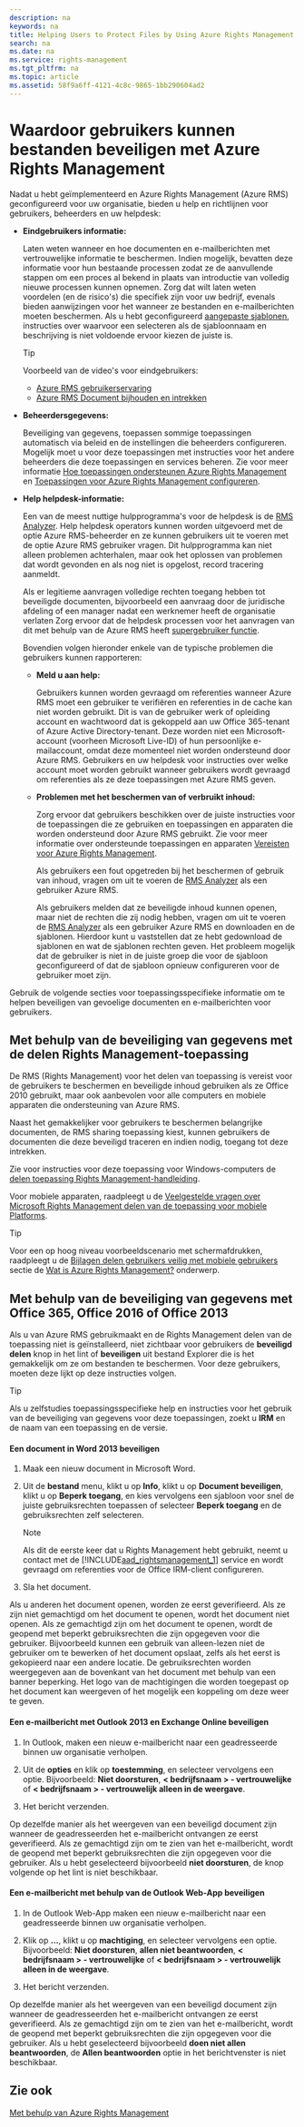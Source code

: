 ```yaml
---
description: na
keywords: na
title: Helping Users to Protect Files by Using Azure Rights Management
search: na
ms.date: na
ms.service: rights-management
ms.tgt_pltfrm: na
ms.topic: article
ms.assetid: 58f9a6ff-4121-4c8c-9865-1bb290604ad2
---
```

# Waardoor gebruikers kunnen bestanden beveiligen met Azure Rights Management
Nadat u hebt geïmplementeerd en Azure Rights Management (Azure RMS) geconfigureerd voor uw organisatie, bieden u help en richtlijnen voor gebruikers, beheerders en uw helpdesk:

-   **Eindgebruikers informatie:**

    Laten weten wanneer en hoe documenten en e-mailberichten met vertrouwelijke informatie te beschermen. Indien mogelijk, bevatten deze informatie voor hun bestaande processen zodat ze de aanvullende stappen om een proces al bekend in plaats van introductie van volledig nieuwe processen kunnen opnemen. Zorg dat wilt laten weten voordelen (en de risico's) die specifiek zijn voor uw bedrijf, evenals bieden aanwijzingen voor het wanneer ze bestanden en e-mailberichten moeten beschermen. Als u hebt geconfigureerd [aangepaste sjablonen](http://technet.microsoft.com/library/dn642472.aspx), instructies over waarvoor een selecteren als de sjabloonnaam en beschrijving is niet voldoende ervoor kiezen de juiste is.

    > [!TIP]
    > Voorbeeld van de video's voor eindgebruikers:
    > 
    > -   [Azure RMS gebruikerservaring](http://channel9.msdn.com/Series/Information-Protection/Azure-RMS-user-experience)
    > -   [Azure RMS Document bijhouden en intrekken](http://channel9.msdn.com/Series/Information-Protection/Azure-RMS-Document-Tracking-and-Revocation)

-   **Beheerdersgegevens:**

    Beveiliging van gegevens, toepassen sommige toepassingen automatisch via beleid en de instellingen die beheerders configureren. Mogelijk moet u voor deze toepassingen met instructies voor het andere beheerders die deze toepassingen en services beheren. Zie voor meer informatie [Hoe toepassingen ondersteunen Azure Rights Management](../Topic/How_Applications_Support_Azure_Rights_Management.md) en [Toepassingen voor Azure Rights Management configureren](../Topic/Configuring_Applications_for_Azure_Rights_Management.md).

-   **Help helpdesk-informatie:**

    Een van de meest nuttige hulpprogramma's voor de helpdesk is de [RMS Analyzer](https://www.microsoft.com/en-us/download/details.aspx?id=46437).   Help helpdesk operators kunnen worden uitgevoerd met de optie Azure RMS-beheerder en ze kunnen gebruikers uit te voeren met de optie Azure RMS gebruiker vragen. Dit hulpprogramma kan niet alleen problemen achterhalen, maar ook het oplossen van problemen dat wordt gevonden en als nog niet is opgelost, record tracering aanmeldt.

    Als er legitieme aanvragen volledige rechten toegang hebben tot beveiligde documenten, bijvoorbeeld een aanvraag door de juridische afdeling of een manager nadat een werknemer heeft de organisatie verlaten Zorg ervoor dat de helpdesk processen voor het aanvragen van dit met behulp van de Azure RMS heeft [supergebruiker functie](https://technet.microsoft.com/en-us/library/mt147272.aspx).

    Bovendien volgen hieronder enkele van de typische problemen die gebruikers kunnen rapporteren:

    -   **Meld u aan help:**

        Gebruikers kunnen worden gevraagd om referenties wanneer Azure RMS moet een gebruiker te verifiëren en referenties in de cache kan niet worden gebruikt. Dit is van de gebruiker werk of opleiding account en wachtwoord dat is gekoppeld aan uw Office 365-tenant of Azure Active Directory-tenant. Deze worden niet een Microsoft-account (voorheen Microsoft Live-ID) of hun persoonlijke e-mailaccount, omdat deze momenteel niet worden ondersteund door Azure RMS. Gebruikers en uw helpdesk voor instructies over welke account moet worden gebruikt wanneer gebruikers wordt gevraagd om referenties als ze deze toepassingen met Azure RMS geven.

    -   **Problemen met het beschermen van of verbruikt inhoud:**

        Zorg ervoor dat gebruikers beschikken over de juiste instructies voor de toepassingen die ze gebruiken en toepassingen en apparaten die worden ondersteund door Azure RMS gebruikt. Zie voor meer informatie over ondersteunde toepassingen en apparaten [Vereisten voor Azure Rights Management](../Topic/Requirements_for_Azure_Rights_Management.md).

        Als gebruikers een fout opgetreden bij het beschermen of gebruik van inhoud, vragen om uit te voeren de [RMS Analyzer](https://www.microsoft.com/en-us/download/details.aspx?id=46437) als een gebruiker Azure RMS.

        Als gebruikers melden dat ze beveiligde inhoud kunnen openen, maar niet de rechten die zij nodig hebben, vragen om uit te voeren de [RMS Analyzer](https://www.microsoft.com/en-us/download/details.aspx?id=46437) als een gebruiker Azure RMS en downloaden en de sjablonen. Hierdoor kunt u vaststellen dat ze hebt gedownload de sjablonen en wat de sjablonen rechten geven. Het probleem mogelijk dat de gebruiker is niet in de juiste groep die voor de sjabloon geconfigureerd of dat de sjabloon opnieuw configureren voor de gebruiker moet zijn.

Gebruik de volgende secties voor toepassingsspecifieke informatie om te helpen beveiligen van gevoelige documenten en e-mailberichten voor gebruikers.

## Met behulp van de beveiliging van gegevens met de delen Rights Management-toepassing
De RMS (Rights Management) voor het delen van toepassing is vereist voor de gebruikers te beschermen en beveiligde inhoud gebruiken als ze Office 2010 gebruikt, maar ook aanbevolen voor alle computers en mobiele apparaten die ondersteuning van Azure RMS.

Naast het gemakkelijker voor gebruikers te beschermen belangrijke documenten, de RMS sharing toepassing kiest, kunnen gebruikers de documenten die deze beveiligd traceren en indien nodig, toegang tot deze intrekken.

Zie voor instructies voor deze toepassing voor Windows-computers de [delen toepassing Rights Management-handleiding](http://technet.microsoft.com/library/dn339006.aspx).

Voor mobiele apparaten, raadpleegt u de [Veelgestelde vragen over Microsoft Rights Management delen van de toepassing voor mobiele Platforms](http://technet.microsoft.com/dn451248).

> [!TIP]
> Voor een op hoog niveau voorbeeldscenario met schermafdrukken, raadpleegt u de [Bijlagen delen gebruikers veilig met mobiele gebruikers](../Topic/What_is_Azure_Rights_Management_.md#BKMK_Example_SharingApp) sectie de [Wat is Azure Rights Management?](../Topic/What_is_Azure_Rights_Management_.md) onderwerp.

## Met behulp van de beveiliging van gegevens met Office 365, Office 2016 of Office 2013
Als u van Azure RMS gebruikmaakt en de Rights Management delen van de toepassing niet is geïnstalleerd, niet zichtbaar voor gebruikers de **beveiligd delen** knop in het lint of **beveiligen** uit bestand Explorer die is het gemakkelijk om ze om bestanden te beschermen. Voor deze gebruikers, moeten deze lijkt op deze instructies volgen.

> [!TIP]
> Als u zelfstudies toepassingsspecifieke help en instructies voor het gebruik van de beveiliging van gegevens voor deze toepassingen, zoekt u **IRM** en de naam van een toepassing en de versie.

#### Een document in Word 2013 beveiligen

1.  Maak een nieuw document in Microsoft Word.

2.  Uit de **bestand** menu, klikt u op **Info**, klikt u op **Document beveiligen**, klikt u op **Beperk toegang**, en kies vervolgens een sjabloon voor snel de juiste gebruiksrechten toepassen of selecteer **Beperk toegang** en de gebruiksrechten zelf selecteren.

    > [!NOTE]
    > Als dit de eerste keer dat u Rights Management hebt gebruikt, neemt u contact met de [!INCLUDE[aad_rightsmanagement_1](../Token/aad_rightsmanagement_1_md.md)] service en wordt gevraagd om referenties voor de Office IRM-client configureren.

3.  Sla het document.

Als u anderen het document openen, worden ze eerst geverifieerd. Als ze zijn niet gemachtigd om het document te openen, wordt het document niet openen. Als ze gemachtigd zijn om het document te openen, wordt de geopend met beperkt gebruiksrechten die zijn opgegeven voor die gebruiker. Bijvoorbeeld kunnen een gebruik van alleen-lezen niet de gebruiker om te bewerken of het document opslaat, zelfs als het eerst is gekopieerd naar een andere locatie. De gebruiksrechten worden weergegeven aan de bovenkant van het document met behulp van een banner beperking. Het logo van de machtigingen die worden toegepast op het document kan weergeven of het mogelijk een koppeling om deze weer te geven.

#### Een e-mailbericht met Outlook 2013 en Exchange Online beveiligen

1.  In Outlook, maken een nieuw e-mailbericht naar een geadresseerde binnen uw organisatie verholpen.

2.  Uit de **opties** en klik op **toestemming**, en selecteer vervolgens een optie. Bijvoorbeeld: **Niet doorsturen**, **&lt; bedrijfsnaam &gt; - vertrouwelijke** of **&lt; bedrijfsnaam &gt; - vertrouwelijk alleen in de weergave**.

3.  Het bericht verzenden.

Op dezelfde manier als het weergeven van een beveiligd document zijn wanneer de geadresseerden het e-mailbericht ontvangen ze eerst geverifieerd. Als ze gemachtigd zijn om te zien van het e-mailbericht, wordt de geopend met beperkt gebruiksrechten die zijn opgegeven voor die gebruiker. Als u hebt geselecteerd bijvoorbeeld **niet doorsturen**, de knop volgende op het lint is niet beschikbaar.

#### Een e-mailbericht met behulp van de Outlook Web-App beveiligen

1.  In de Outlook Web-App maken een nieuw e-mailbericht naar een geadresseerde binnen uw organisatie verholpen.

2.  Klik op  **...**,  klikt u op **machtiging**, en selecteer vervolgens een optie. Bijvoorbeeld: **Niet doorsturen**, **allen niet beantwoorden**, **&lt; bedrijfsnaam &gt; - vertrouwelijke** of **&lt; bedrijfsnaam &gt; - vertrouwelijk alleen in de weergave**.

3.  Het bericht verzenden.

Op dezelfde manier als het weergeven van een beveiligd document zijn wanneer de geadresseerden het e-mailbericht ontvangen ze eerst geverifieerd. Als ze gemachtigd zijn om te zien van het e-mailbericht, wordt de geopend met beperkt gebruiksrechten die zijn opgegeven voor die gebruiker. Als u hebt geselecteerd bijvoorbeeld **doen niet allen beantwoorden**, de **Allen beantwoorden** optie in het berichtvenster is niet beschikbaar.

## Zie ook
[Met behulp van Azure Rights Management](../Topic/Using_Azure_Rights_Management.md)

